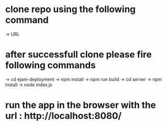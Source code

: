 # clone repo using the following command
-> URL

# after successfull clone please fire following commands
-> cd ejam-deployment
-> npm install
-> npm run build
-> cd server
-> npm install
-> node index.js

# run the app in the browser with the url : http://localhost:8080/
